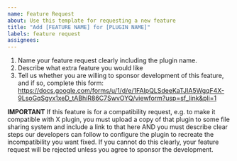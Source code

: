 ```yaml
---
name: Feature Request
about: Use this template for requesting a new feature
title: "Add [FEATURE NAME] for [PLUGIN NAME]"
labels: feature request
assignees: 
---
```


1. Name your feature request clearly including the plugin name.
2. Describe what extra feature you would like
3. Tell us whether you are willing to sponsor development of this feature, and if so, complete this form: https://docs.google.com/forms/u/1/d/e/1FAIpQLSdeeKaTJIA5WgqF4X-9LsoGqSgyx1xeD_tABhiR86C7SwvOYQ/viewform?usp=sf_link&pli=1

**IMPORTANT**
If this feature is for a compatibility request, e.g. to make it compatible with X plugin, you must upload a copy of that plugin to some file sharing system and include a link to that here AND you must describe clear steps our developers can follow to configure the plugin to recreate the incompatibility you want fixed. If you cannot do this clearly, your feature request will be rejected unless you agree to sponsor the development.
